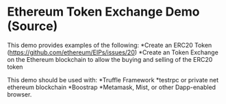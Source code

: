 # Ethereum Token Exchange Demo (Source)

This demo provides examples of the following:
*Create an ERC20 Token (https://github.com/ethereum/EIPs/issues/20)
*Create an Token Exchange on the Ethereum blockchain to allow the buying and selling of the ERC20 token

This demo should be used with:
*Truffle Framework
*testrpc or private net ethereum blockchain
*Boostrap
*Metamask, Mist, or other Dapp-enabled browser.

